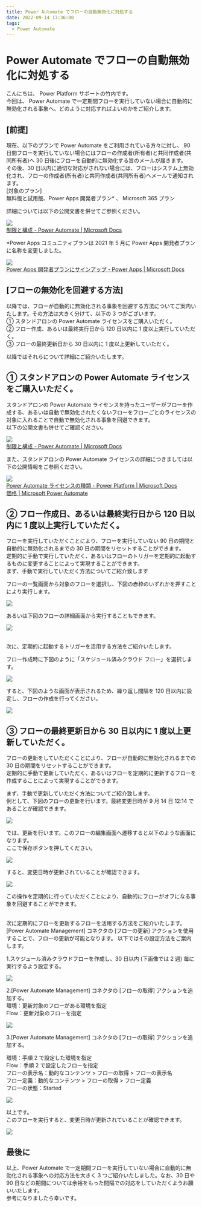 ```yaml
---
title: Power Automate でフローの自動無効化に対処する
date: 2022-09-14 17:36:00
tags:
  - Power Automate
---
```


# Power Automate でフローの自動無効化に対処する

こんにちは、 Power Platform サポートの竹内です。  
今回は、 Power Automate で一定期間フローを実行していない場合に自動的に無効化される事象へ、どのように対応すればよいのかをご紹介します。

## [前提]

現在、以下のプランで Power Automate をご利用されている方々に対し、 90 日間フローを実行していない場合にはフローの作成者(所有者)と共同作成者(共同所有者)へ 30 日後にフローを自動的に無効化する旨のメールが届きます。  
その後、30 日以内に適切な対応がされない場合には、フローはシステム上無効化され、フローの作成者(所有者)と共同作成者(共同所有者)へメールで通知されます。  
[対象のプラン]  
無料版と試用版、Power Apps 開発者プラン* 、 Microsoft 365 プラン  

詳細については以下の公開文書を併せてご参照ください。

![](./How-to-deal-with-auto-disabling/image001.png)  
[制限と構成 - Power Automate | Microsoft Docs](https://docs.microsoft.com/ja-jp/power-automate/limits-and-config?WT.mc_id=BA-MVP-5003233#expiration-limits)

*Power Apps コミュニティプランは 2021 年 5 月に Power Apps 開発者プランに名称を変更しました。  

![](./How-to-deal-with-auto-disabling/image002.png)  
[Power Apps 開発者プランにサインアップ - Power Apps | Microsoft Docs](https://docs.microsoft.com/ja-jp/power-apps/maker/developer-plan#improvements-from-the-previous-power-apps-community-plan)

## [フローの無効化を回避する方法]

以降では、フローが自動的に無効化される事象を回避する方法についてご案内いたします。その方法は大きく分けて、以下の 3 つがございます。  
① スタンドアロンの Power Automate ライセンスをご購入いただく。  
② フロー作成、あるいは最終実行日から 120 日以内に 1 度以上実行していただく。  
③ フローの最終更新日から 30 日以内に 1 度以上更新していただく。

以降ではそれらについて詳細にご紹介いたします。

<!-- more -->

## ① スタンドアロンの Power Automate ライセンスをご購入いただく。  

スタンドアロンの Power Automate ライセンスを持ったユーザーがフローを作成する、あるいは自動で無効化されたくないフローをフローごとのライセンスの対象に入れることで自動で無効化される事象を回避できます。  
以下の公開文書も併せてご確認ください。  

![](./How-to-deal-with-auto-disabling/image003.png)  
[制限と構成 - Power Automate | Microsoft Docs](https://docs.microsoft.com/ja-jp/power-automate/limits-and-config?WT.mc_id=BA-MVP-5003233#expiration-limits)

また、スタンドアロンの Power Automate ライセンスの詳細につきましては以下の公開情報をご参照ください。

![](./How-to-deal-with-auto-disabling/image004.png)  
[Power Automate ライセンスの種類 - Power Platform | Microsoft Docs](https://docs.microsoft.com/ja-jp/power-platform/admin/power-automate-licensing/types)  
[価格 | Microsoft Power Automate](https://powerautomate.microsoft.com/ja-jp/pricing/)  

## ② フロー作成日、あるいは最終実行日から 120 日以内に 1 度以上実行していただく。  

フローを実行していただくことにより、フローを実行していない 90 日の期間と自動的に無効化されるまでの 30 日の期間をリセットすることができます。  
定期的に手動で実行していただく、あるいはフローのトリガーを定期的に起動するものに変更することによって実現することができます。  
まず、手動で実行していただく方法についてご紹介致します

フローの一覧画面から対象のフローを選択し、下図の赤枠のいずれかを押すことにより実行します。

![](./How-to-deal-with-auto-disabling/image006.png)  

あるいは下図のフローの詳細画面から実行することもできます。

![](./How-to-deal-with-auto-disabling/image007.png)  

<br>
次に、定期的に起動するトリガーを活用する方法をご紹介いたします。

フロー作成時に下図のように「スケジュール済みクラウド フロー」を選択します。

![](./How-to-deal-with-auto-disabling/image005.png)  

すると、下図のような画面が表示されるため、繰り返し間隔を 120 日以内に設定し、フローの作成を行ってください。

![](./How-to-deal-with-auto-disabling/image008.png)  

## ③ フローの最終更新日から 30 日以内に 1 度以上更新していただく。  

フローの更新をしていただくことにより、フローが自動的に無効化されるまでの 30 日の期間をリセットすることができます。  
定期的に手動で更新していただく、あるいはフローを定期的に更新するフローを作成することによって実現することができます。  

まず、手動で更新していただく方法についてご紹介致します。  
例として、下図のフローの更新を行います。最終変更日時が 9 月 14 日 12:14 であることが確認できます。  

![](./How-to-deal-with-auto-disabling/image009.png)  

では、更新を行います。このフローの編集画面へ遷移すると以下のような画面になります。  
ここで保存ボタンを押してください。

![](./How-to-deal-with-auto-disabling/image011.png)  

すると、変更日時が更新されていることが確認できます。

![](./How-to-deal-with-auto-disabling/image012.png)  

この操作を定期的に行っていただくことにより、自動的にフローがオフになる事象を回避することができます。

<br>
次に定期的にフローを更新するフローを活用する方法をご紹介いたします。
[Power Automate Management] コネクタの [フローの更新] アクションを使用することで、フローの更新が可能となります。
以下ではその設定方法をご案内します。

1.スケジュール済みクラウドフローを作成し、30 日以内 (下画像では 2 週) 毎に実行するよう設定する。

![](./How-to-deal-with-auto-disabling/image013.png)  

2.[Power Automate Management] コネクタの [フローの取得] アクションを追加する。  
環境：更新対象のフローがある環境を指定  
Flow：更新対象のフローを指定  

![](./How-to-deal-with-auto-disabling/image014.png)  

3.[Power Automate Management] コネクタの [フローの取得] アクションを追加する。  

環境：手順 2 で設定した環境を指定  
Flow：手順 2 で設定したフローを指定  
フローの表示名：動的なコンテンツ > フローの取得 > フローの表示名  
フロー定義：動的なコンテンツ > フローの取得 > フロー定義  
フローの状態：Started  

![](./How-to-deal-with-auto-disabling/image015.png)  

以上です。  
このフローを実行すると、変更日時が更新されていることが確認できます。

![](./How-to-deal-with-auto-disabling/image016.png)

## 最後に

以上、Power Automate で一定期間フローを実行していない場合に自動的に無効化される事象への対応方法を大きく 3 つご紹介いたしました。なお、30 日や90 日などの期間については余裕をもった間隔での対応をしていただくようお願いいたします。  
参考になりましたら幸いです。  
